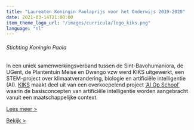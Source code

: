 ```yaml
---
title: "Laureaten Koningin Paolaprijs voor het Onderwijs 2019-2020"
date: 2021-03-14T21:00:00
item_theme_logo_url: "/images/curricula/logo_kiks.png"
language: "nl"
---
```

###### Stichting Koningin Paola
In een uniek samenwerkingsverband tussen de Sint-Bavohumaniora, de UGent, de Plantentuin Meise
en Dwengo vzw werd KIKS uitgewerkt, een STEM-project over klimaatverandering, biologie en artificiële intelligentie (AI). 
[KIKS](https://dwengo.org/kiks/) maakt deel uit van een overkoepelend project [‘AI Op School’](https://dwengo.org/aiopschool) waarin de basisconcepten van artificiële intelligentie 
worden aangebracht vanuit een maatschappelijke context.

[Lees meer >](https://sk-fr-paola.be/nl/projects/kunstmatige-intelligentie-klimaatverandering-stomata-kiks/)

[Bekijk >](https://www.youtube.com/watch?v=a9j27M1yEZ4&t=2s)

